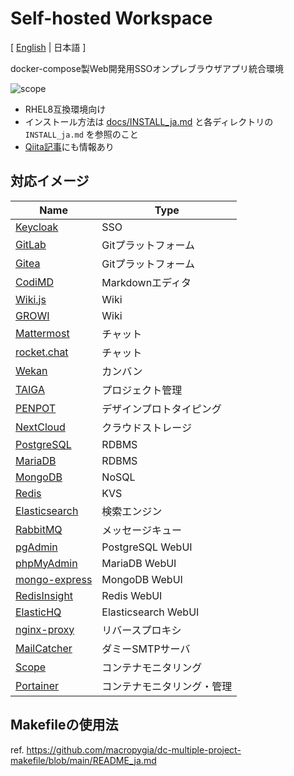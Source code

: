 # Self-hosted Workspace

[ [English](README.md) | 日本語 ]

docker-compose製Web開発用SSOオンプレブラウザアプリ統合環境

![scope](https://user-images.githubusercontent.com/3162324/111616182-f37a2280-8824-11eb-9aaa-9f89e0b3c001.png)

- RHEL8互換環境向け
- インストール方法は [docs/INSTALL_ja.md](docs/INSTALL_ja.md) と各ディレクトリの `INSTALL_ja.md` を参照のこと
- [Qiita記事](https://qiita.com/macropygia/items/dc6e716e786ad098803a)にも情報あり

## 対応イメージ

| Name                                                                  | Type                       |
| --------------------------------------------------------------------- | -------------------------- |
| [Keycloak](https://www.keycloak.org/)                                 | SSO                        |
| [GitLab](https://about.gitlab.com/)                                   | Gitプラットフォーム        |
| [Gitea](https://gitea.io/)                                            | Gitプラットフォーム        |
| [CodiMD](https://github.com/hackmdio/codimd)                          | Markdownエディタ           |
| [Wiki.js](https://js.wiki/)                                           | Wiki                       |
| [GROWI](https://growi.org/)                                           | Wiki                       |
| [Mattermost](https://mattermost.com/)                                 | チャット                   |
| [rocket.chat](https://rocket.chat/)                                   | チャット                   |
| [Wekan](https://wekan.github.io/)                                     | カンバン                   |
| [TAIGA](https://www.taiga.io/)                                        | プロジェクト管理           |
| [PENPOT](https://penpot.app/)                                         | デザインプロトタイピング   |
| [NextCloud](https://nextcloud.com/)                                   | クラウドストレージ         |
| [PostgreSQL](https://www.postgresql.org/)                             | RDBMS                      |
| [MariaDB](https://mariadb.com/)                                       | RDBMS                      |
| [MongoDB](https://www.mongodb.com/)                                   | NoSQL                      |
| [Redis](https://redis.io/)                                            | KVS                        |
| [Elasticsearch](https://www.elastic.co/elasticsearch/)                | 検索エンジン               |
| [RabbitMQ](https://www.rabbitmq.com/)                                 | メッセージキュー           |
| [pgAdmin](https://www.pgadmin.org/)                                   | PostgreSQL WebUI           |
| [phpMyAdmin](https://www.phpmyadmin.net/)                             | MariaDB WebUI              |
| [mongo-express](https://github.com/mongo-express/mongo-express)       | MongoDB WebUI              |
| [RedisInsight](https://redislabs.com/redis-enterprise/redis-insight/) | Redis WebUI                |
| [ElasticHQ](https://www.elastichq.org/)                               | Elasticsearch WebUI        |
| [nginx-proxy](https://github.com/nginx-proxy/nginx-proxy)             | リバースプロキシ           |
| [MailCatcher](https://mailcatcher.me/)                                | ダミーSMTPサーバ           |
| [Scope](https://www.weave.works/oss/scope/)                           | コンテナモニタリング       |
| [Portainer](https://www.portainer.io/)                                | コンテナモニタリング・管理 |

## Makefileの使用法

ref. https://github.com/macropygia/dc-multiple-project-makefile/blob/main/README_ja.md
